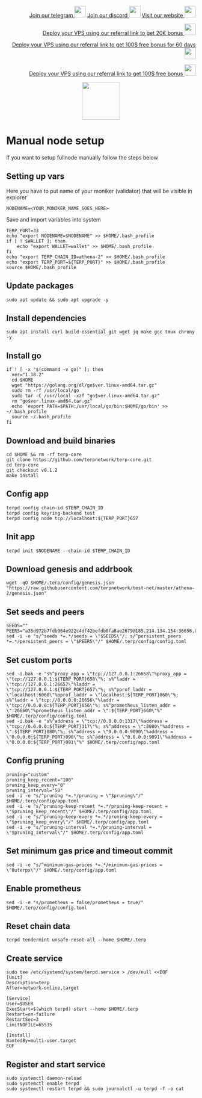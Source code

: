 <p style="font-size:14px" align="right">
<a href="https://t.me/kjnotes" target="_blank">Join our telegram <img src="https://user-images.githubusercontent.com/50621007/183283867-56b4d69f-bc6e-4939-b00a-72aa019d1aea.png" width="30"/></a>
<a href="https://discord.gg/JqQNcwff2e" target="_blank">Join our discord <img src="https://user-images.githubusercontent.com/50621007/176236430-53b0f4de-41ff-41f7-92a1-4233890a90c8.png" width="30"/></a>
<a href="https://kjnodes.com/" target="_blank">Visit our website <img src="https://user-images.githubusercontent.com/50621007/168689709-7e537ca6-b6b8-4adc-9bd0-186ea4ea4aed.png" width="30"/></a>
</p>

<p style="font-size:14px" align="right">
<a href="https://hetzner.cloud/?ref=y8pQKS2nNy7i" target="_blank">Deploy your VPS using our referral link to get 20€ bonus <img src="https://user-images.githubusercontent.com/50621007/174612278-11716b2a-d662-487e-8085-3686278dd869.png" width="30"/></a>
</p>
<p style="font-size:14px" align="right">
<a href="https://m.do.co/c/17b61545ca3a" target="_blank">Deploy your VPS using our referral link to get 100$ free bonus for 60 days <img src="https://user-images.githubusercontent.com/50621007/183284313-adf81164-6db4-4284-9ea0-bcb841936350.png" width="30"/></a>
</p>
<p style="font-size:14px" align="right">
<a href="https://www.vultr.com/?ref=7418642" target="_blank">Deploy your VPS using our referral link to get 100$ free bonus <img src="https://user-images.githubusercontent.com/50621007/183284971-86057dc2-2009-4d40-a1d4-f0901637033a.png" width="30"/></a>
</p>

<p align="center">
  <img height="100" height="auto" src="https://user-images.githubusercontent.com/50621007/192942503-d3df529e-1ca8-465e-a110-5d4a0c4f438e.png">
</p>

# Manual node setup
If you want to setup fullnode manually follow the steps below

## Setting up vars
Here you have to put name of your moniker (validator) that will be visible in explorer
```
NODENAME=<YOUR_MONIKER_NAME_GOES_HERE>
```

Save and import variables into system
```
TERP_PORT=33
echo "export NODENAME=$NODENAME" >> $HOME/.bash_profile
if [ ! $WALLET ]; then
	echo "export WALLET=wallet" >> $HOME/.bash_profile
fi
echo "export TERP_CHAIN_ID=athena-2" >> $HOME/.bash_profile
echo "export TERP_PORT=${TERP_PORT}" >> $HOME/.bash_profile
source $HOME/.bash_profile
```

## Update packages
```
sudo apt update && sudo apt upgrade -y
```

## Install dependencies
```
sudo apt install curl build-essential git wget jq make gcc tmux chrony -y
```

## Install go
```
if ! [ -x "$(command -v go)" ]; then
  ver="1.18.2"
  cd $HOME
  wget "https://golang.org/dl/go$ver.linux-amd64.tar.gz"
  sudo rm -rf /usr/local/go
  sudo tar -C /usr/local -xzf "go$ver.linux-amd64.tar.gz"
  rm "go$ver.linux-amd64.tar.gz"
  echo 'export PATH=$PATH:/usr/local/go/bin:$HOME/go/bin' >> ~/.bash_profile
  source ~/.bash_profile
fi
```

## Download and build binaries
```
cd $HOME && rm -rf terp-core
git clone https://github.com/terpnetwork/terp-core.git
cd terp-core
git checkout v0.1.2
make install
```

## Config app
```
terpd config chain-id $TERP_CHAIN_ID
terpd config keyring-backend test
terpd config node tcp://localhost:${TERP_PORT}657
```

## Init app
```
terpd init $NODENAME --chain-id $TERP_CHAIN_ID
```

## Download genesis and addrbook
```
wget -qO $HOME/.terp/config/genesis.json "https://raw.githubusercontent.com/terpnetwork/test-net/master/athena-2/genesis.json"
```

## Set seeds and peers
```
SEEDS=""
PEERS="a35d972b7fdb964e922c4df42befdb0fa8ae2679@185.214.134.154:36656,08a0f07da691a2d18d26e35eaa22ec784d1440cd@194.163.164.52:56656,84d770b9c4d10c734fd9ec5753ab19d4693ecbcd@116.202.236.115:21316,2f0f98eb3965cc9949073b1f0e75a5e55be44ed2@65.109.28.177:21856"
sed -i -e "s/^seeds *=.*/seeds = \"$SEEDS\"/; s/^persistent_peers *=.*/persistent_peers = \"$PEERS\"/" $HOME/.terp/config/config.toml
```

## Set custom ports
```
sed -i.bak -e "s%^proxy_app = \"tcp://127.0.0.1:26658\"%proxy_app = \"tcp://127.0.0.1:${TERP_PORT}658\"%; s%^laddr = \"tcp://127.0.0.1:26657\"%laddr = \"tcp://127.0.0.1:${TERP_PORT}657\"%; s%^pprof_laddr = \"localhost:6060\"%pprof_laddr = \"localhost:${TERP_PORT}060\"%; s%^laddr = \"tcp://0.0.0.0:26656\"%laddr = \"tcp://0.0.0.0:${TERP_PORT}656\"%; s%^prometheus_listen_addr = \":26660\"%prometheus_listen_addr = \":${TERP_PORT}660\"%" $HOME/.terp/config/config.toml
sed -i.bak -e "s%^address = \"tcp://0.0.0.0:1317\"%address = \"tcp://0.0.0.0:${TERP_PORT}317\"%; s%^address = \":8080\"%address = \":${TERP_PORT}080\"%; s%^address = \"0.0.0.0:9090\"%address = \"0.0.0.0:${TERP_PORT}090\"%; s%^address = \"0.0.0.0:9091\"%address = \"0.0.0.0:${TERP_PORT}091\"%" $HOME/.terp/config/app.toml
```

## Config pruning
```
pruning="custom"
pruning_keep_recent="100"
pruning_keep_every="0"
pruning_interval="50"
sed -i -e "s/^pruning *=.*/pruning = \"$pruning\"/" $HOME/.terp/config/app.toml
sed -i -e "s/^pruning-keep-recent *=.*/pruning-keep-recent = \"$pruning_keep_recent\"/" $HOME/.terp/config/app.toml
sed -i -e "s/^pruning-keep-every *=.*/pruning-keep-every = \"$pruning_keep_every\"/" $HOME/.terp/config/app.toml
sed -i -e "s/^pruning-interval *=.*/pruning-interval = \"$pruning_interval\"/" $HOME/.terp/config/app.toml
```

## Set minimum gas price and timeout commit
```
sed -i -e "s/^minimum-gas-prices *=.*/minimum-gas-prices = \"0uterpx\"/" $HOME/.terp/config/app.toml
```

## Enable prometheus
```
sed -i -e "s/prometheus = false/prometheus = true/" $HOME/.terp/config/config.toml
```

## Reset chain data
```
terpd tendermint unsafe-reset-all --home $HOME/.terp
```

## Create service
```
sudo tee /etc/systemd/system/terpd.service > /dev/null <<EOF
[Unit]
Description=terp
After=network-online.target

[Service]
User=$USER
ExecStart=$(which terpd) start --home $HOME/.terp
Restart=on-failure
RestartSec=3
LimitNOFILE=65535

[Install]
WantedBy=multi-user.target
EOF
```

## Register and start service
```
sudo systemctl daemon-reload
sudo systemctl enable terpd
sudo systemctl restart terpd && sudo journalctl -u terpd -f -o cat
```
